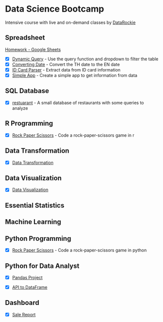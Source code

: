 # Data Science Bootcamp
Intensive course with live and on-demand classes by [DataRockie](https://datarockie.com/data-science-bootcamp/)  

## Spreadsheet
[Homework - Google Sheets](https://docs.google.com/spreadsheets/d/1W0MzkBgQZTEoTQroXZHpT8kjcYdhfPxjvsuN1NTdkJo/edit?usp=sharing)  

- [x] [Dynamic Query](https://cchayanin.github.io/quartz/project/datarockie/google-sheets/homework-googlesheets/#dynamic-query) - Use the query function and dropdown to filter the table  
- [x] [Converting Date](https://cchayanin.github.io/quartz/project/datarockie/google-sheets/homework-googlesheets/#converting-date) - Convert the TH date to the EN date  
- [x] [ID Card Parser](https://cchayanin.github.io/quartz/project/datarockie/google-sheets/homework-googlesheets/#id-card-parser) - Extract data from ID card information  
- [x] [Simple App](https://cchayanin.github.io/quartz/project/datarockie/google-sheets/homework-googlesheets/#simple-app) - Create a simple app to get information from data  

## SQL Database
- [x] [restuarant](./sql) - A small database of restaurants with some queries to analyze  

## R Programming
- [x] [Rock Paper Scissors](./r) - Code a rock-paper-scissors game in r  

## Data Transformation
- [x] [Data Transformation](./data-transformation/)
## Data Visualization
- [x] [Data Visualization](./data-visualization/)
## Essential Statistics

## Machine Learning

## Python Programming
- [x] [Rock Paper Scissors](https://colab.research.google.com/drive/1Iry8PWeKeTMiBCOtTac2QaKF_YJVN9Qk?usp=sharing) - Code a rock-paper-scissors game in python  

## Python for Data Analyst
- [x] [Pandas Project](https://datalore.jetbrains.com/view/notebook/xWBXZAFAFDDdvjWkPwsKxp)
- [x] [API to DataFrame](https://datalore.jetbrains.com/view/notebook/xoyGZfuW3IKUO3Fl3y0E44)


## Dashboard
- [x] [Sale Report](https://lookerstudio.google.com/reporting/da88a8bb-2cd2-4e27-b967-5b25d1037867)